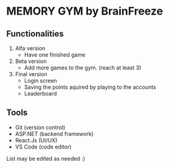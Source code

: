 # MEMORY GYM by BrainFreeze


## Functionalities
1. Alfa version
    - Have one finished game
2. Beta version
    - Add more games to the gym. (reach at least 3)
3. Final version
    - Login screen
    - Saving the points aquired by playing to the accounts 
    - Leaderboard
    

## Tools
- Git (version control)
- ASP.NET (backend framework)
- React.Js (UI/UX)
- VS Code (code editor)

List may be edited as needed :)

